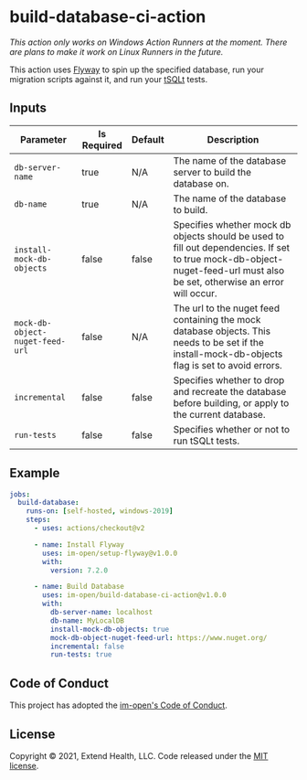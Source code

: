 # build-database-ci-action

_This action only works on Windows Action Runners at the moment. There are plans to make it work on Linux Runners in the future._

This action uses [Flyway](https://flywaydb.org/) to spin up the specified database, run your migration scripts against it, and run your [tSQLt](https://tsqlt.org/) tests.

## Inputs
| Parameter                       | Is Required  | Default | Description  |
| --------------------------------|--------------|---------|--------------|
| `db-server-name`                | true         | N/A     |The name of the database server to build the database on. |
| `db-name`                       | true         | N/A     |The name of the database to build. |
| `install-mock-db-objects`       | false        | false   |Specifies whether mock db objects should be used to fill out dependencies. If set to true mock-db-object-nuget-feed-url must also be set, otherwise an error will occur. |
| `mock-db-object-nuget-feed-url` | false        | N/A     |The url to the nuget feed containing the mock database objects. This needs to be set if the install-mock-db-objects flag is set to avoid errors. |
| `incremental`                   | false        | false   |Specifies whether to drop and recreate the database before building, or apply to the current database. |
| `run-tests`                     | false        | false   |Specifies whether or not to run tSQLt tests. |

## Example

```yml
jobs:
  build-database:
    runs-on: [self-hosted, windows-2019]
    steps:
      - uses: actions/checkout@v2

      - name: Install Flyway
        uses: im-open/setup-flyway@v1.0.0
        with:
          version: 7.2.0

      - name: Build Database
        uses: im-open/build-database-ci-action@v1.0.0
        with:
          db-server-name: localhost
          db-name: MyLocalDB
          install-mock-db-objects: true
          mock-db-object-nuget-feed-url: https://www.nuget.org/
          incremental: false
          run-tests: true
```


## Code of Conduct

This project has adopted the [im-open's Code of Conduct](https://github.com/im-open/.github/blob/master/CODE_OF_CONDUCT.md).

## License

Copyright &copy; 2021, Extend Health, LLC. Code released under the [MIT license](LICENSE).
